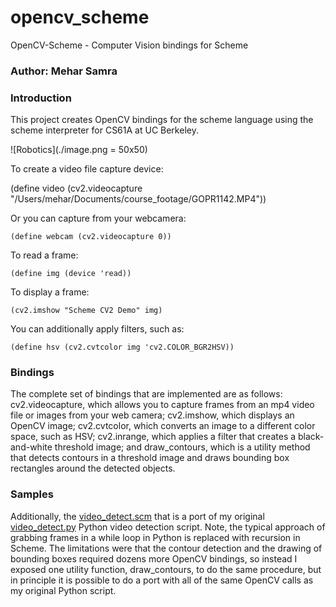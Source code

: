 # opencv_scheme
OpenCV-Scheme - Computer Vision bindings for Scheme

### Author: Mehar Samra

### Introduction

This project creates OpenCV bindings for the scheme language using the scheme interpreter for CS61A at UC Berkeley. 

![Robotics](./image.png = 50x50)

To create a video file capture device:

(define video (cv2.videocapture "/Users/mehar/Documents/course_footage/GOPR1142.MP4"))

Or you can capture from your webcamera:

```
(define webcam (cv2.videocapture 0))
```

To read a frame:

```
(define img (device 'read))
```

To display a frame:

```
(cv2.imshow "Scheme CV2 Demo" img)
```

You can additionally apply filters, such as:

```
(define hsv (cv2.cvtcolor img 'cv2.COLOR_BGR2HSV))
```

### Bindings

The complete set of bindings that are implemented are as follows: cv2.videocapture, which allows you to capture frames from an mp4 video file or images from your web camera; cv2.imshow, which displays an OpenCV image; cv2.cvtcolor, which converts an image to a different color space, such as HSV; cv2.inrange, which applies a filter that creates a black-and-white threshold image; and draw_contours, which is a utility method that detects contours in a threshold image and draws bounding box rectangles around the detected objects. 

### Samples

Additionally, the [video_detect.scm](/video_detect.scm) that is a port of my original [video_detect.py](/video_detect.py) Python video detection script. Note, the typical approach of grabbing frames in a while loop in Python is replaced with recursion in Scheme. The limitations were that the contour detection and the drawing of bounding boxes required dozens more OpenCV bindings, so instead I exposed one utility function, draw_contours, to do the same procedure, but in principle it is possible to do a port with all of the same OpenCV calls as my original Python script. 


 
